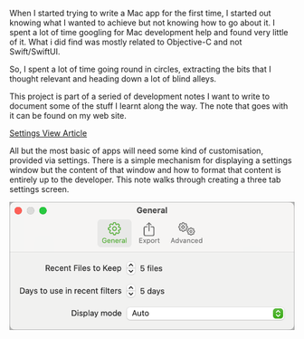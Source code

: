 When I started trying to write a Mac app for the first time, I started out knowing what I wanted to achieve but not knowing how to go about it. I spent a lot of time googling for Mac development help and found very little of it. What i did find was mostly related to Objective-C and not Swift/SwiftUI.

So, I spent a lot of time going round in circles, extracting the bits that I thought relevant and heading down a lot of blind alleys.

This project is part of a seried of development notes I want to write to document some of the stuff I learnt along the way. The note that goes with it can be found on my web site.

 [Settings View Article](http://www.sabarnett.co.uk/blogPage.php?id=settingsWindow)

All but the most basic of apps will need some kind of customisation, provided via settings. There is a simple mechanism for displaying a settings window but the content of that window and how to format that content is entirely up to the developer. This note walks through creating a three tab settings screen.

![Settings](generalSettings.png)


